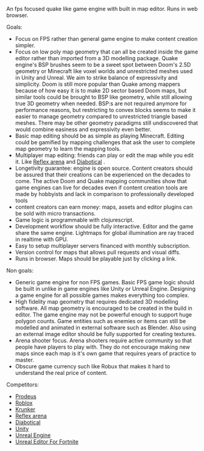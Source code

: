 An fps focused quake like game engine with built in map editor. Runs in web browser.

Goals:
- Focus on FPS rather than general game engine to make content creation simpler.
- Focus on low poly map geometry that can all be created inside the game editor rather than imported from a 3D modelling package. Quake engine's BSP brushes seem to be a sweet spot between Doom's 2.5D geometry or Minecraft like voxel worlds and unrestricted meshes used in Unity and Unreal. We aim to strike balance of expressivity and simplicity. Doom is still more popular than Quake among mappers because of how easy it is to make 2D sector based Doom maps, but similar tools could be brought to BSP like geometry, while still allowing true 3D geometry when needed. BSP:s are not required anymore for performance reasons, but restricting to convex blocks seems to make it easier to manage geometry compared to unrestricted triangle based meshes. There may be other geometry paradigms still undiscovered that would combine easiness and expressivity even better.
- Basic map editing should be as simple as playing Minecraft. Editing could be gamified by mapping challenges that ask the user to complete map geometry to learn the mapping tools.
- Multiplayer map editing: friends can play or edit the map while you edit it. Like [Reflex arena](https://www.reflexarena.com/) and [Diabotical](https://www.diabotical.com/) .
- Longetivity guarantee: engine is open source. Content creators should be assured that their creations can be experienced on the decades to come. The active Doom and Quake mapping communities show that game engines can live for decades even if content creation tools are made by hobbyists and lack in comparison to professionally developed tools
- content creators can earn money: maps, assets and editor plugins can be sold with micro transactions.
- Game logic is programmable with clojurescript.
- Development workflow should be fully interactive. Editor and the game share the same engine. Lightmaps for global illumination are ray traced in realtime with GPU.
- Easy to setup multiplayer servers financed with monthly subscription.
- Version control for maps that allows pull requests and visual diffs.
- Runs in browser. Maps should be playable just by clicking a link.

Non goals:
- Generic game engine for non FPS games. Basic FPS game logic should be built in unlike in game engines like Unity or Unreal Engine. Designing a game engine for all possible games makes everything too complex.
- High fidelity map geometry that requires dedicated 3D modelling software. All map geometry is encouraged to be created in the build in editor. The game engine may not be powerful enough to support huge polygon counts. Game entities such as enemies or items can still be modelled and animated in external software such as Blender. Also using an external image editor should be fully supported for creating textures.
- Arena shooter focus. Arena shooters require active community so that people have players to play with. They do not encourage making new maps since each map is it's own game that requires years of practice to master.
- Obscure game currency such like Robux that makes it hard to understand the real price of content.

Competitors:
- [Prodeus](https://store.steampowered.com/app/964800/Prodeus/)
- [Roblox](https://www.roblox.com/)
- [Krunker](https://krunker.io/)
- [Reflex arena](https://www.reflexarena.com/)
- [Diabotical](https://www.diabotical.com/)
- [Unity](https://unity.com/)
- [Unreal Engine](https://www.unrealengine.com/)
- [Unreal Editor For Fortnite](https://store.epicgames.com/en-US/p/fortnite--uefn)